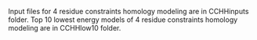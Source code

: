 Input files for 4 residue constraints homology modeling are in CCHHinputs folder.
Top 10 lowest energy models of 4 residue constraints homology modeling are in CCHHlow10 folder.

